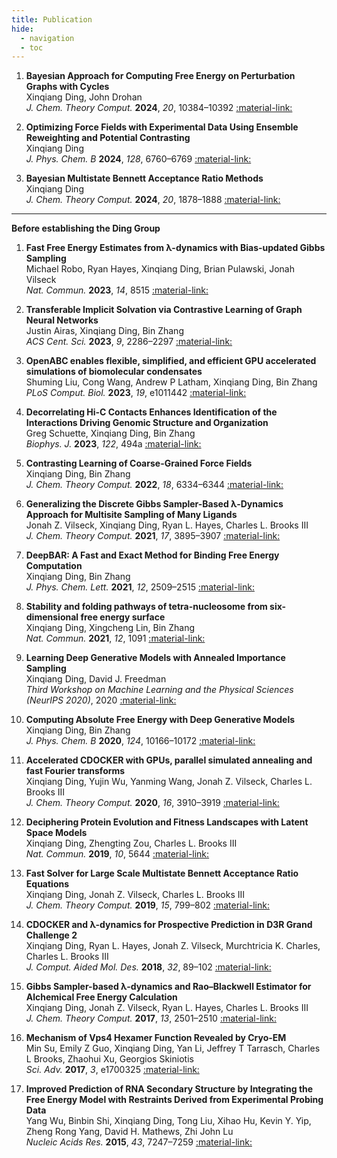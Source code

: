 ```yaml
---
title: Publication
hide:
  - navigation
  - toc
---
```


1. **Bayesian Approach for Computing Free Energy on Perturbation Graphs with Cycles**   
Xinqiang Ding, John Drohan  
*J. Chem. Theory Comput.* **2024**, *20*, 10384–10392
[:material-link:](https://pubs.acs.org/doi/full/10.1021/acs.jctc.4c00948)


1. **Optimizing Force Fields with Experimental Data Using Ensemble Reweighting and Potential Contrasting**  
Xinqiang Ding  
*J. Phys. Chem. B* **2024**, *128*, 6760–6769
[:material-link:](https://pubs.acs.org/doi/10.1021/acs.jpcb.4c02147)

1. **Bayesian Multistate Bennett Acceptance Ratio Methods**  
Xinqiang Ding  
*J. Chem. Theory Comput.* **2024**, *20*, 1878–1888
[:material-link:](https://pubs.acs.org/doi/10.1021/acs.jctc.3c01212)
---
**Before establishing the Ding Group**

1. **Fast Free Energy Estimates from λ-dynamics with Bias-updated Gibbs Sampling**  
Michael Robo, Ryan Hayes, Xinqiang Ding, Brian Pulawski, Jonah Vilseck  
*Nat. Commun.* **2023**, *14*, 8515
[:material-link:](https://www.nature.com/articles/s41467-023-44208-9)

1. **Transferable Implicit Solvation via Contrastive Learning of Graph Neural Networks**  
Justin Airas, Xinqiang Ding, Bin Zhang  
*ACS Cent. Sci.* **2023**, *9*, 2286–2297
[:material-link:](https://pubs.acs.org/doi/10.1021/acscentsci.3c01160)


1. **OpenABC enables flexible, simplified, and efficient GPU accelerated simulations of biomolecular condensates**  
Shuming Liu, Cong Wang, Andrew P Latham, Xinqiang Ding, Bin Zhang  
*PLoS Comput. Biol.* **2023**, *19*, e1011442
[:material-link:](https://journals.plos.org/ploscompbiol/article?id=10.1371/journal.pcbi.1011442)


1. **Decorrelating Hi-C Contacts Enhances Identification of the Interactions Driving Genomic Structure and Organization**  
Greg Schuette, Xinqiang Ding, Bin Zhang  
*Biophys. J.* **2023**, *122*, 494a
[:material-link:](https://doi.org/10.1016/j.bpj.2022.11.2638)

1. **Contrasting Learning of Coarse-Grained Force Fields**  
Xinqiang Ding, Bin Zhang  
*J. Chem. Theory Comput.* **2022**, *18*, 6334–6344
[:material-link:](https://doi.org/10.1021/acs.jctc.2c00616)


1. **Generalizing the Discrete Gibbs Sampler-Based λ-Dynamics Approach for Multisite Sampling of Many Ligands**  
Jonah Z. Vilseck, Xinqiang Ding, Ryan L. Hayes, Charles L. Brooks III  
*J. Chem. Theory Comput.* **2021**, *17*, 3895–3907
[:material-link:](https://doi.org/10.1021/acs.jctc.1c00176)


1. **DeepBAR: A Fast and Exact Method for Binding Free Energy Computation**  
Xinqiang Ding, Bin Zhang  
*J. Phys. Chem. Lett.* **2021**, *12*, 2509–2515
[:material-link:](https://doi.org/10.1021/acs.jpclett.1c00189)

1. **Stability and folding pathways of tetra-nucleosome from six-dimensional free energy surface**  
Xinqiang Ding, Xingcheng Lin, Bin Zhang  
*Nat. Commun.* **2021**, *12*, 1091
[:material-link:](https://doi.org/10.1038/s41467-021-21377-z)

1. **Learning Deep Generative Models with Annealed Importance Sampling**  
Xinqiang Ding, David J. Freedman  
*Third Workshop on Machine Learning and the Physical Sciences (NeurIPS 2020)*, 2020
[:material-link:](https://arxiv.org/abs/1906.04904)

1. **Computing Absolute Free Energy with Deep Generative Models**  
Xinqiang Ding, Bin Zhang  
*J. Phys. Chem. B* **2020**, *124*, 10166–10172
[:material-link:](https://doi.org/10.1021/acs.jpcb.0c08645)

1. **Accelerated CDOCKER with GPUs, parallel simulated annealing and fast Fourier transforms**  
Xinqiang Ding, Yujin Wu, Yanming Wang, Jonah Z. Vilseck, Charles L. Brooks III  
*J. Chem. Theory Comput.* **2020**, *16*, 3910–3919
[:material-link:](https://doi.org/10.1021/acs.jctc.0c00145)

1.  **Deciphering Protein Evolution and Fitness Landscapes with Latent Space Models**  
Xinqiang Ding, Zhengting Zou, Charles L. Brooks III  
*Nat. Commun.* **2019**, *10*, 5644
[:material-link:](https://doi.org/10.1038/s41467-019-13633-0)

1.  **Fast Solver for Large Scale Multistate Bennett Acceptance Ratio Equations**  
Xinqiang Ding, Jonah Z. Vilseck, Charles L. Brooks III  
*J. Chem. Theory Comput.* **2019**, *15*, 799–802
[:material-link:](https://doi.org/10.1021/acs.jctc.8b01010)

1.  **CDOCKER and λ-dynamics for Prospective Prediction in D3R Grand Challenge 2**  
Xinqiang Ding, Ryan L. Hayes, Jonah Z. Vilseck, Murchtricia K. Charles, Charles L. Brooks III  
*J. Comput. Aided Mol. Des.* **2018**, *32*, 89–102
[:material-link:](https://doi.org/10.1007/s10822-017-0050-5)

1. **Gibbs Sampler-based λ-dynamics and Rao–Blackwell Estimator for Alchemical Free Energy Calculation**  
Xinqiang Ding, Jonah Z. Vilseck, Ryan L. Hayes, Charles L. Brooks III  
*J. Chem. Theory Comput.* **2017**, *13*, 2501–2510
[:material-link:](https://doi.org/10.1021/acs.jctc.7b00204)

1. **Mechanism of Vps4 Hexamer Function Revealed by Cryo-EM**  
Min Su, Emily Z Guo, Xinqiang Ding, Yan Li, Jeffrey T Tarrasch, Charles L Brooks, Zhaohui Xu, Georgios Skiniotis  
*Sci. Adv.* **2017**, *3*, e1700325
[:material-link:](https://doi.org/10.1126/sciadv.1700325)

1. **Improved Prediction of RNA Secondary Structure by Integrating the Free Energy Model with Restraints Derived from Experimental Probing Data**  
Yang Wu, Binbin Shi, Xinqiang Ding, Tong Liu, Xihao Hu, Kevin Y. Yip, Zheng Rong Yang, David H. Mathews, Zhi John Lu  
*Nucleic Acids Res.* **2015**, *43*, 7247–7259
[:material-link:](https://doi.org/10.1093/nar/gkv706)

